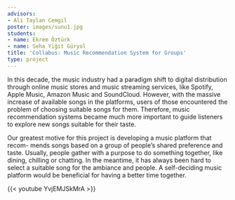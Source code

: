 ```yaml
---
advisors:
- Ali Taylan Cemgil
poster: images/sunu1.jpg
students:
- name: Ekrem Öztürk
- name: Seha Yiğit Güryol
title: 'Collabus: Music Recommendation System for Groups'
type: project
---
```


In this decade, the music industry had a paradigm shift to digital distribution through online music stores and music streaming services, like Spotify, Apple Music, Amazon Music and SoundCloud. However, with the massive increase of available songs in the platforms, users of those encountered the problem of choosing suitable songs for them. Therefore, music recommendation systems became much more important to guide listeners to explore new songs suitable for their taste.  

 Our greatest motive for this project is developing a music platform that recom- mends songs based on a group of people’s shared preference and taste. Usually, people gather with a purpose to do something together, like dining, chilling or chatting. In the meantime, it has always been hard to select a suitable song for the ambiance and people. A self-deciding music platform would be beneficial for having a better time together.


{{< youtube YvjEMJSkMrA >}}